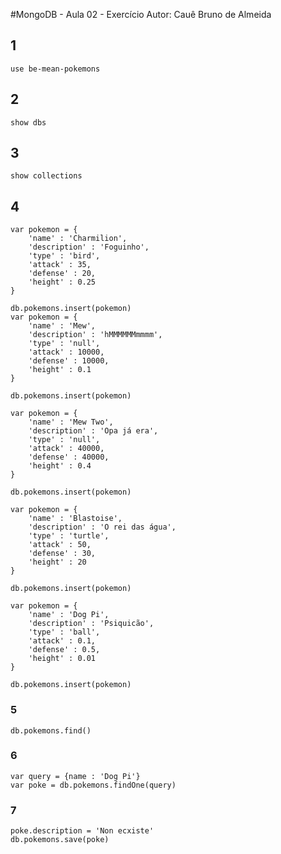 #MongoDB - Aula 02 - Exercício
Autor: Cauê Bruno de Almeida

## 1
`use be-mean-pokemons`

## 2
`show dbs`

## 3
`show collections`

## 4
```
var pokemon = {
    'name' : 'Charmilion',
    'description' : 'Foguinho',
    'type' : 'bird',
    'attack' : 35,
    'defense' : 20,
    'height' : 0.25
}

db.pokemons.insert(pokemon)
var pokemon = {
    'name' : 'Mew',
    'description' : 'hMMMMMMmmmm',
    'type' : 'null',
    'attack' : 10000,
    'defense' : 10000,
    'height' : 0.1
}

db.pokemons.insert(pokemon)

var pokemon = {
    'name' : 'Mew Two',
    'description' : 'Opa já era',
    'type' : 'null',
    'attack' : 40000,
    'defense' : 40000,
    'height' : 0.4
}

db.pokemons.insert(pokemon)

var pokemon = {
    'name' : 'Blastoise',
    'description' : 'O rei das água',
    'type' : 'turtle',
    'attack' : 50,
    'defense' : 30,
    'height' : 20
}

db.pokemons.insert(pokemon)

var pokemon = {
    'name' : 'Dog Pi',
    'description' : 'Psiquicão',
    'type' : 'ball',
    'attack' : 0.1,
    'defense' : 0.5,
    'height' : 0.01
}

db.pokemons.insert(pokemon)
```

### 5
`db.pokemons.find()`

### 6

```
var query = {name : 'Dog Pi'}
var poke = db.pokemons.findOne(query)
```

### 7

```
poke.description = 'Non ecxiste'
db.pokemons.save(poke)
```